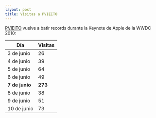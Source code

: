 ```yaml
---
layout: post
title: Visitas a PVIEITO
---
```


[PVIEITO](/) vuelve a batir records durante la Keynote de Apple de la WWDC 2010:

<table>
	<thead>
		<tr>
			<th>Día</th>
			<th>Visitas</th>
		</tr>
	</thead>
	<tbody>
		<tr>
			<td>3 de junio</td>
			<td>26</td>
		</tr>
		<tr>
			<td>4 de junio</td>
			<td>39</td>
		</tr>
		<tr>
			<td>5 de junio</td>
			<td>64</td>
		</tr>
		<tr>
			<td>6 de junio</td>
			<td>49</td>
		</tr>
		<tr>
			<td><strong>7 de junio</strong></td>
			<td><strong>273</strong></td>
		</tr>
		<tr>
			<td>8 de junio</td>
			<td>38</td>
		</tr>
		<tr>
			<td>9 de junio</td>
			<td>51</td>
		</tr>
		<tr>
			<td>10 de junio</td>
			<td>73</td>
		</tr>
	</tbody>
</table>
